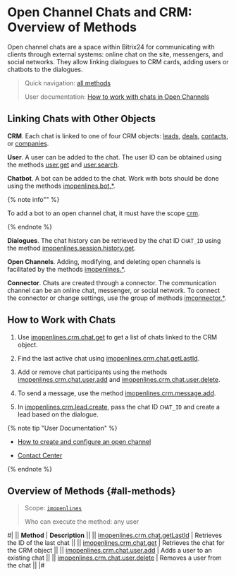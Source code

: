 # Open Channel Chats and CRM: Overview of Methods

Open channel chats are a space within Bitrix24 for communicating with clients through external systems: online chat on the site, messengers, and social networks. They allow linking dialogues to CRM cards, adding users or chatbots to the dialogues.

> Quick navigation: [all methods](#all-methods)
>
> User documentation: [How to work with chats in Open Channels](https://helpdesk.bitrix24.com/open/25761311/)

## Linking Chats with Other Objects

**CRM**. Each chat is linked to one of four CRM objects: [leads](../../../crm/leads/index.md), [deals](../../../crm/deals/index.md), [contacts](../../../crm/contacts/index.md), or [companies](../../../crm/companies/index.md).

**User**. A user can be added to the chat. The user ID can be obtained using the methods [user.get](../../../user/user-get.md) and [user.search](../../../user/user-search.md).

**Chatbot**. A bot can be added to the chat. Work with bots should be done using the methods [imopenlines.bot.*](../../../imopenlines/openlines/chat-bots/index.md).

{% note info"" %}

To add a bot to an open channel chat, it must have the scope [crm](../../../scopes/permissions.md).

{% endnote %}

**Dialogues**. The chat history can be retrieved by the chat ID `CHAT_ID` using the method [imopenlines.session.history.get](../../../imopenlines/openlines/sessions/imopenlines-session-history-get.md).

**Open Channels**. Adding, modifying, and deleting open channels is facilitated by the methods [imopenlines.*](../../../imopenlines/openlines/index.md).

**Connector**. Chats are created through a connector. The communication channel can be an online chat, messenger, or social network. To connect the connector or change settings, use the group of methods [imconnector.*](../../../imopenlines/imconnector/index.md).

## How to Work with Chats

1. Use [imopenlines.crm.chat.get](./imopenlines-crm-chat-get.md) to get a list of chats linked to the CRM object.

2. Find the last active chat using [imopenlines.crm.chat.getLastId](./imopenlines-crm-chat-get-last-id.md).

3. Add or remove chat participants using the methods [imopenlines.crm.chat.user.add](./imopenlines-crm-chat-user-add.md) and [imopenlines.crm.chat.user.delete](./imopenlines-crm-chat-user-delete.md).

4. To send a message, use the method [imopenlines.crm.message.add](../../../imopenlines/openlines/messages/imopenlines-crm-message-add.md).

5. In [imopenlines.crm.lead.create](../../../imopenlines/openlines/sessions/imopenlines-crm-lead-create.md), pass the chat ID `CHAT_ID` and create a lead based on the dialogue.

{% note tip "User Documentation" %}

- [How to create and configure an open channel](https://helpdesk.bitrix24.com/open/25385203/)

- [Contact Center](https://helpdesk.bitrix24.com/open/24095446/)

{% endnote %}

## Overview of Methods {#all-methods}

> Scope: [`imopenlines`](../../../scopes/permissions.md)
>
> Who can execute the method: any user

#|
|| **Method** | **Description** ||
|| [imopenlines.crm.chat.getLastId](./imopenlines-crm-chat-get-last-id.md) | Retrieves the ID of the last chat ||
|| [imopenlines.crm.chat.get](./imopenlines-crm-chat-get.md) | Retrieves the chat for the CRM object ||
|| [imopenlines.crm.chat.user.add](./imopenlines-crm-chat-user-add.md) | Adds a user to an existing chat ||
|| [imopenlines.crm.chat.user.delete](./imopenlines-crm-chat-user-delete.md) | Removes a user from the chat ||
|#
